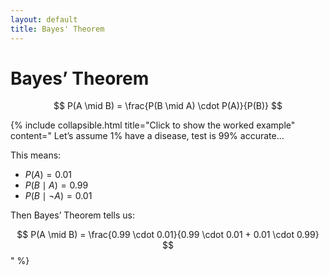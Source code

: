 ```yaml
---
layout: default
title: Bayes' Theorem
---
```


# Bayes’ Theorem

$$
P(A \mid B) = \frac{P(B \mid A) \cdot P(A)}{P(B)}
$$

{% include collapsible.html 
   title="Click to show the worked example"
   content="
Let’s assume 1% have a disease, test is 99% accurate...

This means:

- $P(A) = 0.01$
- $P(B \mid A) = 0.99$
- $P(B \mid \neg A) = 0.01$

Then Bayes’ Theorem tells us:

$$
P(A \mid B) = \frac{0.99 \cdot 0.01}{0.99 \cdot 0.01 + 0.01 \cdot 0.99}
$$
" 
%}
